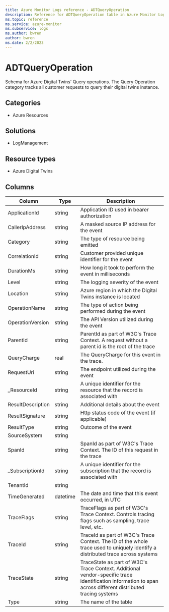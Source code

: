 ```yaml
---
title: Azure Monitor Logs reference - ADTQueryOperation
description: Reference for ADTQueryOperation table in Azure Monitor Logs.
ms.topic: reference
ms.service: azure-monitor
ms.subservice: logs
ms.author: bwren
author: bwren
ms.date: 2/2/2023
---
```


# ADTQueryOperation

 Schema for Azure Digital Twins' Query operations. The Query Operation category tracks all customer requests to query their digital twins instance.

## Categories

- Azure Resources
## Solutions

- LogManagement
## Resource types

- Azure Digital Twins




## Columns

| Column | Type | Description |
| --- | --- | --- |
| ApplicationId | string | Application ID used in bearer authorization |
| CallerIpAddress | string | A masked source IP address for the event |
| Category | string | The type of resource being emitted |
| CorrelationId | string | Customer provided unique identifier for the event |
| DurationMs | string | How long it took to perform the event in milliseconds |
| Level | string | The logging severity of the event |
| Location | string | Azure region in which the Digital Twins instance is located |
| OperationName | string | The type of action being performed during the event |
| OperationVersion | string | The API Version utilized during the event |
| ParentId | string | ParentId as part of W3C's Trace Context. A request without a parent id is the root of the trace |
| QueryCharge | real | The QueryCharge for this event in the trace. |
| RequestUri | string | The endpoint utilized during the event |
| _ResourceId | string | A unique identifier for the resource that the record is associated with |
| ResultDescription | string | Additional details about the event |
| ResultSignature | string | Http status code of the event (if applicable) |
| ResultType | string | Outcome of the event |
| SourceSystem | string |  |
| SpanId | string | SpanId as part of W3C's Trace Context. The ID of this request in the trace |
| _SubscriptionId | string | A unique identifier for the subscription that the record is associated with |
| TenantId | string |  |
| TimeGenerated | datetime | The date and time that this event occurred, in UTC |
| TraceFlags | string | TraceFlags as part of W3C's Trace Context. Controls tracing flags such as sampling, trace level, etc. |
| TraceId | string | TraceId as part of W3C's Trace Context. The ID of the whole trace used to uniquely identify a distributed trace across systems |
| TraceState | string | TraceState as part of W3C's Trace Context. Additional vendor-specific trace identification information to span across different distributed tracing systems |
| Type | string | The name of the table |
